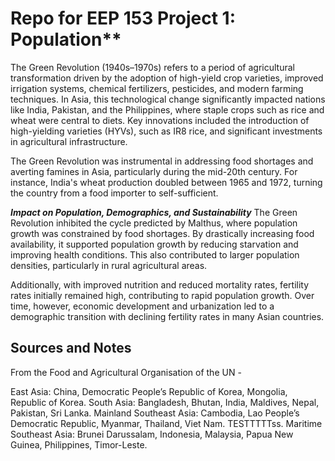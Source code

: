# Repo for EEP 153 Project 1: Population**

The Green Revolution (1940s–1970s) refers to a period of agricultural transformation driven by the adoption of high-yield crop varieties, improved irrigation systems, chemical fertilizers, pesticides, and modern farming techniques. In Asia, this technological change significantly impacted nations like India, Pakistan, and the Philippines, where staple crops such as rice and wheat were central to diets. Key innovations included the introduction of high-yielding varieties (HYVs), such as IR8 rice, and significant investments in agricultural infrastructure.

The Green Revolution was instrumental in addressing food shortages and averting famines in Asia, particularly during the mid-20th century. For instance, India's wheat production doubled between 1965 and 1972, turning the country from a food importer to self-sufficient.

***Impact on Population, Demographics, and Sustainability***
The Green Revolution inhibited the cycle predicted by Malthus, where population growth was constrained by food shortages. By drastically increasing food availability, it supported population growth by reducing starvation and improving health conditions. This also contributed to larger population densities, particularly in rural agricultural areas.

Additionally, with improved nutrition and reduced mortality rates, fertility rates initially remained high, contributing to rapid population growth. Over time, however, economic development and urbanization led to a demographic transition with declining fertility rates in many Asian countries.

## Sources and Notes
From the Food and Agricultural Organisation of the UN -

East Asia: China, Democratic People’s Republic of Korea, Mongolia, Republic of Korea.
South Asia: Bangladesh, Bhutan, India, Maldives, Nepal, Pakistan, Sri Lanka.
Mainland Southeast Asia: Cambodia, Lao People’s Democratic Republic, Myanmar, Thailand, Viet Nam.
TESTTTTTss. Maritime Southeast Asia: Brunei Darussalam, Indonesia, Malaysia, Papua New Guinea, Philippines, Timor-Leste.
